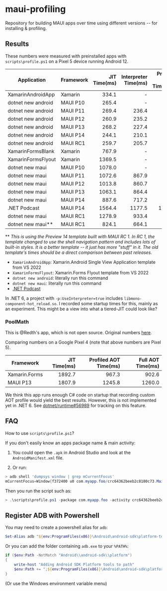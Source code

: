 # maui-profiling

Repository for building MAUI apps over time using different versions -- for installing & profiling.

## Results

These numbers were measured with preinstalled apps with `scripts\profile.ps1` on a Pixel 5 device running Android 12.

| Application        | Framework | JIT Time(ms) | Interpreter Time(ms) | Profiled AOT Time(ms) |
|------------------- |-----------| ------------:| --------------------:| ---------------------:|
| XamarinAndroidApp  |   Xamarin |        334.1 |                    - |                 306.5 |
| dotnet new android |  MAUI P10 |        265.4 |                    - |                 210.5 |
| dotnet new android |  MAUI P11 |        269.4 |                236.4 |                 197.4 |
| dotnet new android |  MAUI P12 |        260.9 |                235.2 |                 184.5 |
| dotnet new android |  MAUI P13 |        268.2 |                227.4 |                 198.4 |
| dotnet new android |  MAUI P14 |        244.1 |                210.1 |                 165.5 |
| dotnet new android |  MAUI RC1 |        259.7 |                205.7 |                 170.2 |
| XamarinFormsBlank  |   Xamarin |        767.9 |                    - |                 498.6 |
| XamarinFormsFlyout |   Xamarin |       1369.5 |                    - |                 817.7 |
| dotnet new maui    |  MAUI P10 |       1078.0 |                    - |                 683.9 |
| dotnet new maui    |  MAUI P11 |       1072.6 |                867.9 |                 677.4 |
| dotnet new maui    |  MAUI P12 |       1013.8 |                860.7 |                 648.9 |
| dotnet new maui    |  MAUI P13 |       1063.1 |                864.4 |                 576.4 |
| dotnet new maui    |  MAUI P14 |        887.6 |                717.2 |                 469.9 |
| .NET Podcast       |  MAUI P14 |       1564.4 |               1177.5 |                1027.7 |
| dotnet new maui    |  MAUI RC1 |       1278.9 |                933.4 |                 533.2 |
| dotnet new maui**  |  MAUI RC1 |        824.1 |                664.1 |                 437.1 |

** _This is using the Preview 14 template built with MAUI RC 1. In RC 1,
the template changed to use the shell navigation pattern and
includes lots of built-in styles. It is a better template -- it just
has more "stuff" in it. The old template's times should be a direct
comparison between past releases._

* `XamarinAndroidApp`: Xamarin.Android Single View Application template from VS 2022
* `XamarinFormsFlyout`: Xamarin.Forms Flyout template from VS 2022
* `dotnet new android`: literally run this command
* `dotnet new maui`: literally run this command
* [.NET Podcast](https://github.com/microsoft/dotnet-podcasts)

In .NET 6, a project with `-p:UseInterpreter=true` includes
`libmono-component-hot_reload.so`. I recorded some startup times for
this, mainly as an experiment. This might be a view into what a
tiered-JIT could look like?

### PoolMath

This is @Redth's app, which is not open source. Original numbers [here][poolmath].

Comparing numbers on a Google Pixel 4 (note that above numbers are Pixel 5).

|     Framework | JIT Time(ms) | Profiled AOT Time(ms) | Full AOT Time(ms) |
|---------------| ------------:| ---------------------:| -----------------:|
| Xamarin.Forms |       1892.7 |                 967.3 |             902.6 |
|      MAUI P13 |       1807.9 |                1245.8 |            1260.0 |

We think this app runs enough C# code on startup that recording custom
AOT profile would yield the best results. However, this is not
implemented yet in .NET 6. See [dotnet/runtime#56989][issue56989] for
tracking on this feature.

[poolmath]: https://gist.github.com/Redth/f2e5b2d6e952380f4619912d42b87ad2
[issue56989]: https://github.com/dotnet/runtime/issues/56989

## FAQ

How to use `scripts\profile.ps1`?

If you don't easily know an apps package name & main activity:

1. You could open the `.apk` in Android Studio and look at the `AndroidManifest.xml` file.

1. Or run:

```powershell
> adb shell 'dumpsys window | grep mCurrentFocus'
mCurrentFocus=Window{f372400 u0 com.myapp.foo/crc64362beeb2c8180c73.MainActivity}
```

Then you run the script such as:

```powershell
> .\scripts\profile.ps1 -package com.myapp.foo -activity crc64362beeb2c8180c73.MainActivity
```

## Register ADB with Powershell

You may need to create a powershell alias for `adb`:

```powershell
Set-Alias adb "${env:ProgramFiles(x86)}\Android\android-sdk\platform-tools\adb.exe"
```

Or you can add the folder containing `adb.exe` to your `%PATH%`:

```powershell
if ($env:Path -NotMatch "Android\\android-sdk\\platform")
{
    write-host "Adding Android SDK Platform tools to path"
    $env:Path += ";${env:ProgramFiles(x86)}\Android\android-sdk\platform-tools"
}
```
(Or use the Windows environment variable menu)

